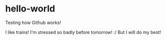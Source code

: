 # hello-world
Testing how Github works!

I like trains!
I'm stressed so badly before tomorrow! :/
But I will do my best!
